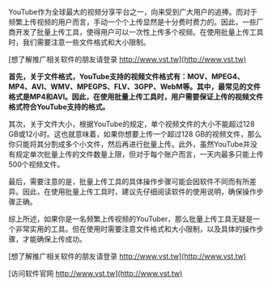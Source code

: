 YouTube作为全球最大的视频分享平台之一，向来受到广大用户的追捧。而对于频繁上传视频的用户而言，手动一个个上传显然是十分费时费力的。因此，一些厂商开发了批量上传工具，使得用户可以一次性上传多个视频。在使用批量上传工具时，我们需要注意一些文件格式和大小限制。

[想了解推广相关软件的朋友请登录 http://www.vst.tw](http://www.vst.tw)

**首先，关于文件格式，YouTube支持的视频文件格式有：MOV、MPEG4、MP4、AVI、WMV、MPEGPS、FLV、3GPP、WebM等。其中，最常见的文件格式是MP4和AVI。因此，在使用批量上传工具时，用户需要保证上传的视频文件格式符合YouTube支持的格式。**

其次，关于文件大小，根据YouTube的规定，单个视频文件的大小不能超过128 GB或12小时。这也就意味着，如果你想要上传一个超过128 GB的视频文件，那么你只能将其分割成多个小文件，然后再进行批量上传。此外，虽然YouTube并没有规定单次批量上传的文件数量上限，但对于每个账户而言，一天内最多只能上传500个视频文件。

最后，需要注意的是，批量上传工具的具体操作步骤可能会因软件不同而有所差异。因此，在使用批量上传工具时，建议先仔细阅读软件的使用说明，确保操作步骤正确。

综上所述，如果你是一名频繁上传视频的YouTuber，那么批量上传工具无疑是一个非常实用的工具。但在使用时需要注意文件格式和大小限制，以及具体的操作步骤，才能确保上传成功。

[想了解推广相关软件的朋友请登录 http://www.vst.tw](http://www.vst.tw)


[访问软件官网 http://www.vst.tw](http://www.vst.tw)
